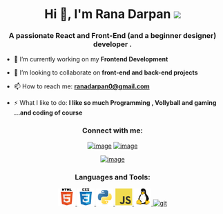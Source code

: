 <h1 align="center">Hi 👋, I'm Rana Darpan  <img height="40" src="https://emoji.gg/assets/emoji/7333-parrotdance.gif"></h1>
<h3 align="center">A passionate React  and Front-End (and a beginner designer) developer .</h3>

- 🔭 I’m currently working on my **Frontend Development**

- 👯 I’m looking to collaborate on **front-end and back-end projects**

- 📫 How to reach me: **ranadarpan0@gmail.com**

- ⚡ What I like to do: **I like so much Programming , Vollyball and gaming ...and coding of course**

<h3 align="center">Connect with me:</h3>
<div align="center">

[![image](https://img.shields.io/badge/LinkedIn-0077B5?style=for-the-badge&logo=linkedin&logoColor=white)](https://www.linkedin.com/in/ranadarpan/)
[![image](https://img.shields.io/badge/Instagram-E4405F?style=for-the-badge&logo=instagram&logoColor=white)](https://www.instagram.com/darpan._.1009/)

[![image](https://img.shields.io/badge/Gmail-D14836?style=for-the-badge&logo=gmail&logoColor=white)](mailto:produtor.ranadarpan0@gmail.com)
  
</div>

<h3 align="center">Languages and Tools:</h3>

<p align="center"> 
  <a href="https://www.w3.org/html/" target="_blank"> 
    <img src="https://raw.githubusercontent.com/devicons/devicon/master/icons/html5/html5-original-wordmark.svg" alt="html5" width="40" height="40"/> 
  </a>
  <a href="https://www.w3schools.com/css/" target="_blank"> 
    <img src="https://raw.githubusercontent.com/devicons/devicon/master/icons/css3/css3-original-wordmark.svg" alt="css3" width="40" height="40"/> 
  </a> 
  <a href="https://www.python.org" target="_blank"> 
    <img src="https://raw.githubusercontent.com/devicons/devicon/master/icons/python/python-original.svg" alt="python" width="40" height="40"/> 
  </a>  
  <a href="https://developer.mozilla.org/en-US/docs/Web/JavaScript" target="_blank"> 
    <img src="https://raw.githubusercontent.com/devicons/devicon/master/icons/javascript/javascript-original.svg" alt="javascript" width="40" height="40"/> 
  </a> 
  <a href="https://www.linux.org/" target="_blank"> 
    <img src="https://raw.githubusercontent.com/devicons/devicon/master/icons/linux/linux-original.svg" alt="linux" width="40" height="40"/> 
  </a> 
  <a href="https://git-scm.com/" target="_blank"> 
    <img src="https://www.vectorlogo.zone/logos/git-scm/git-scm-icon.svg" alt="git" width="40" height="40"/> 
  </a>
</p>



